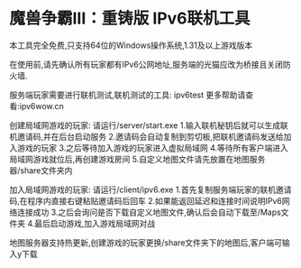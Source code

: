# 魔兽争霸III：重铸版  IPv6联机工具

本工具完全免费,只支持64位的Windows操作系统,1.31及以上游戏版本

在使用前,请先确认所有玩家都有IPv6公网地址,服务端的光猫应改为桥接且关闭防火墙.

服务端玩家需要进行联机测试,联机测试的工具: ipv6test 更多帮助请查看:ipv6wow.cn


创建局域网游戏的玩家: 请运行/server/start.exe
  1.输入联机秘钥后就可以生成联机邀请码,并在后台启动服务
  2.邀请码会自动复制到剪切板,把联机邀请码发送给加入游戏的玩家
  3.之后等待加入游戏的玩家进入虚拟局域网
  4.等待所有客户端进入局域网游戏就位后,再创建游戏房间
  5.自定义地图文件请先放置在地图服务器/share文件夹内

加入局域网游戏的玩家: 请运行/client/ipv6.exe
  1.首先复制服务端玩家的联机邀请码,在程序内直接右键粘贴邀请码后回车
  2.如果能返回延迟和连接时间说明IPv6网络连接成功
  3.之后会询问是否下载自定义地图文件,确认后会自动下载至/Maps文件夹
  4.最后启动游戏,加入游戏局域网对战

地图服务器支持热更新,创建游戏的玩家更换/share文件夹下的地图后,客户端可输入y下载
